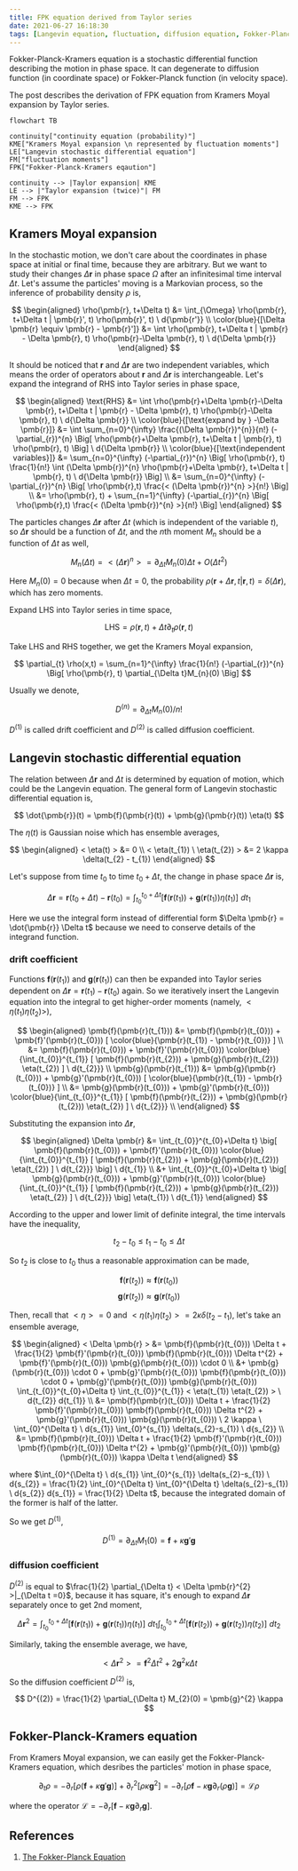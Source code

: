 ```yaml
---
title: FPK equation derived from Taylor series
date: 2021-06-27 16:18:30
tags: [Langevin equation, fluctuation, diffusion equation, Fokker-Planck-Kramers equation, stochastic differential eqaution, phase space]
---
```


Fokker-Planck-Kramers equation is a stochastic differential function describing the motion in phase space. It can degenerate to diffusion function (in coordinate space) or Fokker-Planck function (in velocity space).

The post describes the derivation of FPK equation from Kramers Moyal expansion by Taylor series.

 <!--more-->

```mermaid
flowchart TB

continuity["continuity equation (probability)"]
KME["Kramers Moyal expansion \n represented by fluctuation moments"]
LE["Langevin stochastic differential equation"]
FM["fluctuation moments"]
FPK["Fokker-Planck-Kramers eqaution"]

continuity --> |Taylor expansion| KME
LE --> |"Taylor expansion (twice)"| FM
FM --> FPK
KME --> FPK
```

## Kramers Moyal expansion

In the stochastic motion, we don't care about the coordinates in phase space at initial or final time, because they are arbitrary. But we want to study their changes $\Delta \pmb{r}$ in phase space $\Omega$ after an infinitesimal time interval $\Delta t$. Let's assume the particles' moving is a Markovian process, so the inference of probability density $\rho$ is,

$$ \begin{aligned}
\rho(\pmb{r}, t+\Delta t) &= \int_{\Omega} \rho(\pmb{r}, t+\Delta t | \pmb{r}', t) \rho(\pmb{r}', t) \ d{\pmb{r'}} \\
\color{blue}{[\Delta \pmb{r} \equiv \pmb{r} - \pmb{r}']} &= \int \rho(\pmb{r}, t+\Delta t | \pmb{r} - \Delta \pmb{r}, t) \rho(\pmb{r}-\Delta \pmb{r}, t) \ d{\Delta \pmb{r}}
\end{aligned} $$

It should be noticed that $\pmb{r}$ and $\Delta \pmb{r}$ are two independent variables, which means the order of operators about $\pmb{r}$ and $\Delta \pmb{r}$ is interchangeable. Let's expand the integrand of RHS into Taylor series in phase space,

$$ \begin{aligned}
\text{RHS} &= \int \rho(\pmb{r}+\Delta \pmb{r}-\Delta \pmb{r}, t+\Delta t | \pmb{r} - \Delta \pmb{r}, t) \rho(\pmb{r}-\Delta \pmb{r}, t) \ d{\Delta \pmb{r}} \\
\color{blue}{[\text{expand by } -\Delta \pmb{r}]} &= \int \sum_{n=0}^{\infty} \frac{(\Delta \pmb{r})^{n}}{n!} (-\partial_{r})^{n} \Big[ \rho(\pmb{r}+\Delta \pmb{r}, t+\Delta t | \pmb{r}, t) \rho(\pmb{r}, t) \Big] \ d{\Delta \pmb{r}} \\
\color{blue}{[\text{independent variables}]} &= \sum_{n=0}^{\infty} (-\partial_{r})^{n} \Big[ \rho(\pmb{r}, t) \frac{1}{n!} \int (\Delta \pmb{r})^{n} \rho(\pmb{r}+\Delta \pmb{r}, t+\Delta t | \pmb{r}, t) \ d{\Delta \pmb{r}} \Big] \\
&= \sum_{n=0}^{\infty} (-\partial_{r})^{n} \Big[ \rho(\pmb{r},t) \frac{< (\Delta \pmb{r})^{n} >}{n!} \Big] \\
&= \rho(\pmb{r}, t) + \sum_{n=1}^{\infty} (-\partial_{r})^{n} \Big[ \rho(\pmb{r},t) \frac{< (\Delta \pmb{r})^{n} >}{n!} \Big]
\end{aligned} $$

The particles changes $\Delta \pmb{r}$ after $\Delta t$ (which is independent of the variable $t$), so $\Delta \pmb{r}$ should be a function of $\Delta t$, and the $n$th moment $M_{n}$ should be a function of $\Delta t$ as well,

$$ M_{n}(\Delta t) = < (\Delta \pmb{r})^{n} > = \partial_{\Delta t} M_{n}(0) \Delta t + O(\Delta t^{2})$$

Here $M_{n}(0) = 0$ because when $\Delta t = 0$, the probability $\rho(\pmb{r}+\Delta \pmb{r}, t | \pmb{r}, t) = \delta(\Delta \pmb{r})$, which has zero moments.

Expand LHS into Taylor series in time space, 

$$ \text{LHS} = \rho(\pmb{r}, t) + \Delta t \partial_{t} \rho(\pmb{r}, t) $$

Take LHS and RHS together, we get the Kramers Moyal expansion,

$$ \partial_{t} \rho(x,t) = \sum_{n=1}^{\infty} \frac{1}{n!} (-\partial_{r})^{n} \Big[ \rho(\pmb{r}, t) \partial_{\Delta t}M_{n}(0) \Big] $$

Usually we denote,

$$ D^{(n)} = \partial_{\Delta t} M_{n}(0)/n! $$

$D^{(1)}$ is called drift coefficient and $D^{(2)}$ is called diffusion coefficient.

## Langevin stochastic differential equation

The relation between $\Delta \pmb{r}$ and $\Delta t$ is determined by equation of motion, which could be the Langevin equation. The general form of Langevin stochastic differential equation is,

$$ \dot{\pmb{r}}(t) = \pmb{f}(\pmb{r}(t)) + \pmb{g}(\pmb{r}(t)) \eta(t) $$

The $\eta(t)$ is Gaussian noise which has ensemble averages,

$$ \begin{aligned}
< \eta(t) > &= 0 \\
< \eta(t_{1}) \ \eta(t_{2}) > &= 2 \kappa \delta(t_{2} - t_{1})
\end{aligned} $$

Let's suppose from time $t_{0}$ to time $t_{0}+\Delta t$, the change in phase space $\Delta \pmb{r}$ is,

$$ \Delta \pmb{r} = \pmb{r}(t_{0}+\Delta t) - \pmb{r}(t_{0}) = \int_{t_{0}}^{t_{0}+\Delta t} [ \pmb{f}(\pmb{r}(t_{1})) + \pmb{g}(\pmb{r}(t_{1})) \eta(t_{1}) ] \ d{t_{1}} $$

Here we use the integral form instead of differential form $\Delta \pmb{r} = \dot{\pmb{r}} \Delta t$ because we need to conserve details of the integrand function.

### drift coefficient

Functions $\pmb{f}(\pmb{r}(t_{1}))$ and $\pmb{g}(\pmb{r}(t_{1}))$ can then be expanded into Taylor series dependent on $\Delta \pmb{r} = \pmb{r}(t_{1}) - \pmb{r}(t_{0})$ again. So we iteratively insert the Langevin equation into the integral to get higher-order moments (namely, $<\eta(t_{1}) \eta(t_{2})>$),

$$ \begin{aligned}
\pmb{f}(\pmb{r}(t_{1})) &= \pmb{f}(\pmb{r}(t_{0})) + \pmb{f}'(\pmb{r}(t_{0})) [ \color{blue}{\pmb{r}(t_{1}) - \pmb{r}(t_{0})} ] \\
&= \pmb{f}(\pmb{r}(t_{0})) + \pmb{f}'(\pmb{r}(t_{0})) \color{blue}{\int_{t_{0}}^{t_{1}} [ \pmb{f}(\pmb{r}(t_{2})) + \pmb{g}(\pmb{r}(t_{2})) \eta(t_{2}) ] \ d{t_{2}}} \\
\pmb{g}(\pmb{r}(t_{1})) &= \pmb{g}(\pmb{r}(t_{0})) + \pmb{g}'(\pmb{r}(t_{0})) [ \color{blue}{\pmb{r}(t_{1}) - \pmb{r}(t_{0})} ] \\
&= \pmb{g}(\pmb{r}(t_{0})) + \pmb{g}'(\pmb{r}(t_{0})) \color{blue}{\int_{t_{0}}^{t_{1}} [ \pmb{f}(\pmb{r}(t_{2})) + \pmb{g}(\pmb{r}(t_{2})) \eta(t_{2}) ] \ d{t_{2}}} \\
\end{aligned} $$

Substituting the expansion into $\Delta \pmb{r}$,

$$ \begin{aligned}
\Delta \pmb{r} &= \int_{t_{0}}^{t_{0}+\Delta t} \big[ \pmb{f}(\pmb{r}(t_{0})) + \pmb{f}'(\pmb{r}(t_{0})) \color{blue}{\int_{t_{0}}^{t_{1}} [ \pmb{f}(\pmb{r}(t_{2})) + \pmb{g}(\pmb{r}(t_{2})) \eta(t_{2}) ] \ d{t_{2}}} \big] \ d{t_{1}} \\
&+ \int_{t_{0}}^{t_{0}+\Delta t} \big[ \pmb{g}(\pmb{r}(t_{0})) + \pmb{g}'(\pmb{r}(t_{0})) \color{blue}{\int_{t_{0}}^{t_{1}} [ \pmb{f}(\pmb{r}(t_{2})) + \pmb{g}(\pmb{r}(t_{2})) \eta(t_{2}) ] \ d{t_{2}}} \big] \eta(t_{1}) \ d{t_{1}}
\end{aligned} $$

According to the upper and lower limit of definite integral, the time intervals have the inequality,

$$ t_{2} - t_{0} \le t_{1}- t_{0} \le \Delta t $$

So $t_{2}$ is close to $t_{0}$ thus a reasonable approximation can be made,

$$ \pmb{f}(\pmb{r}(t_{2})) \approx \pmb{f}(\pmb{r}(t_{0})) $$
$$ \pmb{g}(\pmb{r}(t_{2})) \approx \pmb{g}(\pmb{r}(t_{0})) $$

Then, recall that $<\eta> = 0$ and $<\eta(t_{1}) \eta(t_{2})> = 2 \kappa \delta(t_{2}-t_{1})$, let's take an ensemble average,

$$ \begin{aligned}
< \Delta \pmb{r} > &= \pmb{f}(\pmb{r}(t_{0})) \Delta t + \frac{1}{2} \pmb{f}'(\pmb{r}(t_{0})) \pmb{f}(\pmb{r}(t_{0})) \Delta t^{2} + \pmb{f}'(\pmb{r}(t_{0})) \pmb{g}(\pmb{r}(t_{0})) \cdot 0 \\
&+ \pmb{g}(\pmb{r}(t_{0})) \cdot 0 + \pmb{g}'(\pmb{r}(t_{0})) \pmb{f}(\pmb{r}(t_{0})) \cdot 0 + \pmb{g}'(\pmb{r}(t_{0})) \pmb{g}(\pmb{r}(t_{0})) \int_{t_{0}}^{t_{0}+\Delta t} \int_{t_{0}}^{t_{1}} < \eta(t_{1}) \eta(t_{2}) > \ d{t_{2}} d{t_{1}} \\
&= \pmb{f}(\pmb{r}(t_{0})) \Delta t + \frac{1}{2} \pmb{f}'(\pmb{r}(t_{0})) \pmb{f}(\pmb{r}(t_{0})) \Delta t^{2} + \pmb{g}'(\pmb{r}(t_{0})) \pmb{g}(\pmb{r}(t_{0})) \ 2 \kappa \ \int_{0}^{\Delta t} \ d{s_{1}} \int_{0}^{s_{1}} \delta(s_{2}-s_{1}) \ d{s_{2}} \\
&= \pmb{f}(\pmb{r}(t_{0})) \Delta t + \frac{1}{2} \pmb{f}'(\pmb{r}(t_{0})) \pmb{f}(\pmb{r}(t_{0})) \Delta t^{2} + \pmb{g}'(\pmb{r}(t_{0})) \pmb{g}(\pmb{r}(t_{0})) \kappa \Delta t
\end{aligned} $$

where $\int_{0}^{\Delta t} \ d{s_{1}} \int_{0}^{s_{1}} \delta(s_{2}-s_{1}) \ d{s_{2}} = \frac{1}{2} \int_{0}^{\Delta t} \int_{0}^{\Delta t} \delta(s_{2}-s_{1}) \ d{s_{2}} d{s_{1}} = \frac{1}{2} \Delta t$, because the integrated domain of the former is half of the latter.

So we get $D^{(1)}$,

$$ D^{(1)} = \partial_{\Delta t} M_{1}(0) = \pmb{f} + \kappa \pmb{g}' \pmb{g} $$

### diffusion coefficient

$D^{(2)}$ is equal to $\frac{1}{2} \partial_{\Delta t} < \Delta \pmb{r}^{2} >|_{\Delta t =0}$, because it has square, it's enough to expand $\Delta \pmb{r}$ separately once to get $2$nd moment,

$$ \Delta \pmb{r}^{2} = \int_{t_{0}}^{t_{0}+\Delta t} [ \pmb{f}(\pmb{r}(t_{1})) + \pmb{g}(\pmb{r}(t_{1})) \eta(t_{1}) ] \ d{t_{1}} \int_{t_{0}}^{t_{0}+\Delta t} [ \pmb{f}(\pmb{r}(t_{2})) + \pmb{g}(\pmb{r}(t_{2})) \eta(t_{2}) ] \ d{t_{2}} $$

Similarly, taking the ensemble average, we have,

$$ < \Delta \pmb{r}^{2} > = \pmb{f}^{2} \Delta t^{2} + 2 \pmb{g}^{2} \kappa \Delta t $$

So the diffusion coefficient $D^{(2)}$ is,

$$ D^{(2)} = \frac{1}{2} \partial_{\Delta t} M_{2}(0) = \pmb{g}^{2} \kappa $$

## Fokker-Planck-Kramers equation

From Kramers Moyal expansion, we can easily get the Fokker-Planck-Kramers equation, which desribes the particles' motion in phase space,

$$ \partial_{t} \rho = - \partial_{r} [ \rho (\pmb{f}+\kappa \pmb{g}' \pmb{g}) ] + \partial^{2}_{r} [ \rho \kappa \pmb{g}^{2} ] = - \partial_{r} [ \rho \pmb{f} - \kappa \pmb{g} \partial_{r} ( \rho \pmb{g} ) ] = \mathcal{L} \rho $$

where the operator $\mathcal{L} = - \partial_{r} [ \pmb{f} - \kappa \pmb{g} \partial_{r} \pmb{g}  ]$.

## References

1. [The Fokker-Planck Equation](https://www3.ul.ie/gleesonj/Papers/SDEs/AM4062_notes4.pdf)
